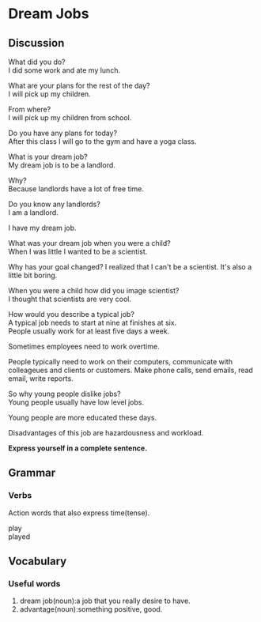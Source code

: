 # Dream Jobs
## Discussion
What did you do?  
I did some work and ate my lunch.

What are your plans for the rest of the day?  
I will pick up my children.  

From where?  
I will pick up my children from school.  

Do you have any plans for today?  
After this class I will go to the gym and have a yoga class.  

What is your dream job?  
My dream job is to be a landlord.  

Why?  
Because landlords have a lot of free time.  

Do you know any landlords?  
I am a landlord.  

I have my dream job.  

What was your dream job when you were a child?  
When I was little I wanted to be a scientist.  

Why has your goal changed?
I realized that I can't be a scientist. It's also a little bit boring.   

When you were a child how did you image scientist?  
I thought that scientists are very cool.  

How would you describe a typical job?  
A typical job needs to start at nine at finishes at six.  
People usually work for at least five days a week.  

Sometimes employees need to work overtime.  

People typically need to work on their computers, communicate with colleageues and clients or customers. Make phone calls, send emails, read email, write reports.  

So why young people dislike jobs?  
Young people usually have low level jobs.  

Young people are more educated these days.  

Disadvantages of this job are hazardousness and workload.  

**Express yourself in a complete sentence.**

## Grammar
### Verbs
Action words that also express time(tense).  

play  
played  

## Vocabulary
### Useful words
1. dream job(noun):a job that you really desire to have.
1. advantage(noun):something positive, good.
